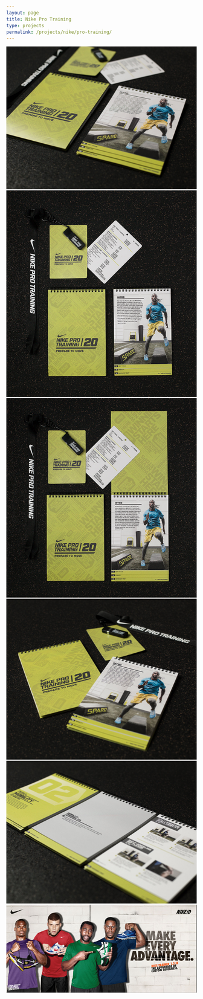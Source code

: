 ```yaml
---
layout: page
title: Nike Pro Training
type: projects
permalink: /projects/nike/pro-training/
---
```


![](/media/images/NPT20_Sparq_Detail_01.jpg)
![](/media/images/NPT20_Sparq_Detail_02.jpg)
![](/media/images/NPT20_Sparq_Detail_03.jpg)
![](/media/images/NPT20_Sparq_Detail_04.jpg)
![](/media/images/NPT20_Sparq_Detail_05.jpg)
![](/media/images/Nike_iD_trainer_multiathlete.jpg)
